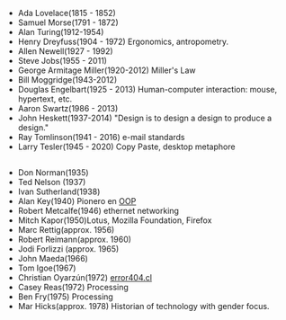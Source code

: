 - Ada Lovelace(1815 - 1852)
- Samuel Morse(1791 - 1872)
- Alan Turing(1912-1954)
- Henry Dreyfuss(1904 - 1972) Ergonomics, antropometry.
- Allen Newell(1927 - 1992)
- Steve Jobs(1955 - 2011)
- George Armitage Miller(1920-2012) Miller's Law
- Bill Moggridge(1943-2012)
- Douglas Engelbart(1925 - 2013) Human-computer interaction: mouse, hypertext, etc.
- Aaron Swartz(1986 - 2013)
- John Heskett(1937-2014) "Design is to design a design to produce a design."
- Ray Tomlinson(1941 - 2016) e-mail standards
- Larry Tesler(1945 - 2020) Copy Paste, desktop metaphore
 
##

- Don Norman(1935)
- Ted Nelson (1937)
- Ivan Sutherland(1938)
- Alan Key(1940) Pionero en [OOP](https://en.wikipedia.org/wiki/Object-oriented_programming)
- Robert Metcalfe(1946) ethernet networking
- Mitch Kapor(1950)Lotus, Mozilla Foundation, Firefox
- Marc Rettig(approx. 1956)
- Robert Reimann(approx. 1960)
- Jodi Forlizzi (approx. 1965)
- John Maeda(1966)
- Tom Igoe(1967)
- Christian Oyarzún(1972) [error404.cl](https://www.error404.cl)
- Casey Reas(1972) Processing
- Ben Fry(1975) Processing
- Mar Hicks(approx. 1978) Historian of technology with gender focus.
